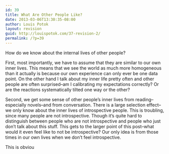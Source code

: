 ```yaml
---
id: 39
title: What Are Other People Like?
date: 2013-03-06T13:30:35-08:00
author: Louis Potok
layout: revision
guid: http://louispotok.com/37-revision-2/
permalink: /?p=39
---
```

How do we know about the internal lives of other people?

First, most importantly, we have to assume that they are similar to our own inner lives. This means that we see the world as much more homogeneous than it actually is because our own experience can only ever be one data point. On the other hand I talk about my inner life pretty often and other people are often surprised&#8211;am I calibrating my expectations correctly? Or are the reactions systematically tilted one way or the other?

Second, we get some sense of other people&#8217;s inner lives from reading&#8211;especially novels&#8211;and from conversation. There is a large selection effect&#8211;we only know about the inner lives of introspective people. This is troubling, since many people are not introspective. Though it&#8217;s quite hard to distinguish between people who are not introspective and people who just don&#8217;t talk about this stuff. This gets to the larger point of this post&#8211;what would it even feel like to not be introspective? Our only idea is from those times in our own lives when we don&#8217;t feel introspective.

This is obviou